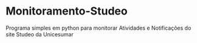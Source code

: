 # Monitoramento-Studeo
Programa simples em python para monitorar Atividades e Notificações do site Studeo da Unicesumar

